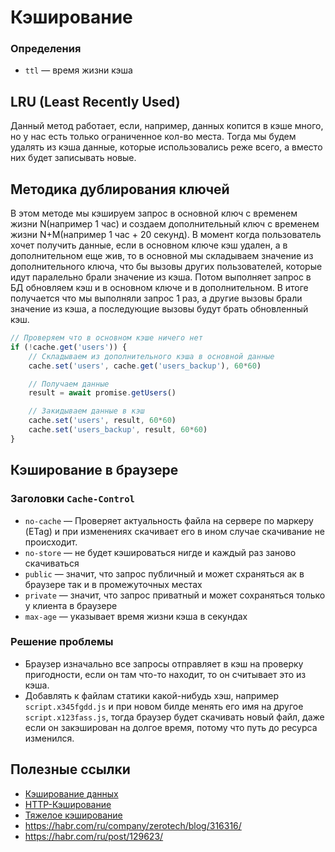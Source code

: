 # Кэширование

### Определения
- `ttl` — время жизни кэша

## LRU (Least Recently Used)
Данный метод работает, если, например, данных копится в кэше много, но у нас есть только ограниченное кол-во места. Тогда мы будем удалять из кэша данные, которые использовались реже всего, а вместо них будет записывать новые.

## Методика дублирования ключей
В этом методе мы кэшируем запрос в основной ключ с временем жизни N(например 1 час) и создаем дополнительный ключ с временем жизни N+M(например 1 час + 20 секунд). В момент когда пользователь хочет получить данные, если в основном ключе кэш удален, а в дополнительном еще жив, то в основной мы складываем значение из дополнительного ключа, что бы вызовы других пользователей, которые идут паралельно брали значение из кэша. Потом выполняет запрос в БД обновляем кэш и в основном ключе и в дополнительном. В итоге получается что мы выполняли запрос 1 раз, а другие вызовы брали значение из кэша, а последующие вызовы будут брать обновленный кэш.

```js
// Проверяем что в основном кэше ничего нет
if (!cache.get('users')) {
    // Складываем из дополнительного кэша в основной данные
    cache.set('users', cache.get('users_backup'), 60*60)

    // Получаем данные
    result = await promise.getUsers()

    // Закидываем данные в кэш
    cache.set('users', result, 60*60)
    cache.set('users_backup', result, 60*60)
}
```

## Кэширование в браузере
### Заголовки `Cache-Control`
* `no-cache` — Проверяет актуальность файла на сервере по маркеру (ETag) и при изменениях скачивает его в ином случае скачивание не происходит.
* `no-store` — не будет кэшироваться нигде и каждый раз заново скачиваться
* `public` — значит, что запрос публичный и может схраняться ак в браузере так и в промежуточных местах
* `private` — значит, что запрос приватный и может сохраняться только у клиента в браузере
* `max-age` — указывает время жизни кэша в секундах

### Решение проблемы
* Браузер изначально все запросы отправляет в кэш на проверку пригодности, если он там что-то находит, то он считывает это из кэша.
* Добавлять к файлам статики какой-нибудь хэш, например `script.x345fgdd.js` и при новом билде менять его имя на другое `script.x123fass.js`, тогда браузер будет скачивать новый файл, даже если он закэширован на долгое время, потому что путь до ресурса изменился. 

## Полезные ссылки
* [Кэширование данных](https://ruhighload.com/Кэширование+данных)
* [HTTP-Кэширование](https://developers.google.com/web/fundamentals/performance/optimizing-content-efficiency/http-caching?hl=ru)
* [Тяжелое кэширование](https://ruhighload.com/Тяжелое+кэширование)
* https://habr.com/ru/company/zerotech/blog/316316/
* https://habr.com/ru/post/129623/